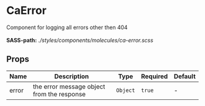 # CaError

Component for logging all errors other then 404<br><br> **SASS-path:** _./styles/components/molecules/ca-error.scss_

## Props

<!-- @vuese:CaError:props:start -->
|Name|Description|Type|Required|Default|
|---|---|---|---|---|
|error|the error message object from the response|`Object`|`true`|-|

<!-- @vuese:CaError:props:end -->


